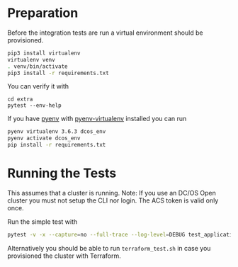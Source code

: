 # Preparation

Before the integration tests are run a virtual environment should be provisioned.

```bash
pip3 install virtualenv
virtualenv venv
. venv/bin/activate
pip3 install -r requirements.txt
```

You can verify it with
```
cd extra
pytest --env-help
```

If you have [pyenv](https://github.com/pyenv/pyenv) with [pyenv-virtualenv](https://github.com/pyenv/pyenv-virtualenv)
installed you can run

```bash
pyenv virtualenv 3.6.3 dcos_env
pyenv activate dcos_env
pip install -r requirements.txt
```

# Running the Tests

This assumes that a cluster is running. Note: If you use an DC/OS Open cluster you must not setup the CLI nor login.
The ACS token is valid only once.

Run the simple test with

```bash
pytest -v -x --capture=no --full-trace --log-level=DEBUG test_applications.py::test_if_marathon_app_can_be_deployed
```

Alternatively you should be able to run `terraform_test.sh` in case you provisioned the cluster with Terraform.
